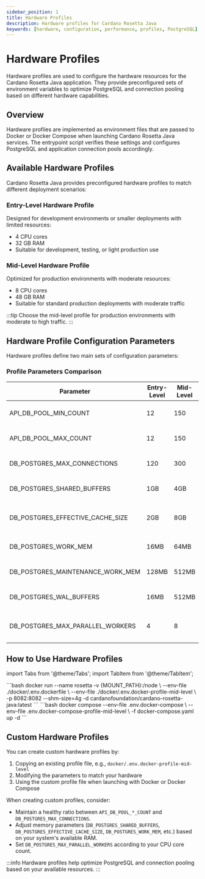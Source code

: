 ```yaml
---
sidebar_position: 1
title: Hardware Profiles
description: Hardware profiles for Cardano Rosetta Java
keywords: [hardware, configuration, performance, profiles, PostgreSQL]
---
```


# Hardware Profiles

Hardware profiles are used to configure the hardware resources for the Cardano Rosetta Java application. They provide preconfigured sets of environment variables to optimize PostgreSQL and connection pooling based on different hardware capabilities.

## Overview

Hardware profiles are implemented as environment files that are passed to Docker or Docker Compose when launching Cardano Rosetta Java services. The entrypoint script verifies these settings and configures PostgreSQL and application connection pools accordingly.

## Available Hardware Profiles

Cardano Rosetta Java provides preconfigured hardware profiles to match different deployment scenarios:

<Tabs>
<TabItem value="entry" label="Entry-Level">

### Entry-Level Hardware Profile

Designed for development environments or smaller deployments with limited resources:

- 4 CPU cores
- 32 GB RAM
- Suitable for development, testing, or light production use

</TabItem>
<TabItem value="mid" label="Mid-Level">

### Mid-Level Hardware Profile

Optimized for production environments with moderate resources:

- 8 CPU cores
- 48 GB RAM
- Suitable for standard production deployments with moderate traffic

</TabItem>
</Tabs>

:::tip
Choose the mid-level profile for production environments with moderate to high traffic.
:::

## Hardware Profile Configuration Parameters

Hardware profiles define two main sets of configuration parameters:

### Profile Parameters Comparison

| Parameter                        | Entry-Level | Mid-Level | Purpose                                       |
| -------------------------------- | ----------- | --------- | --------------------------------------------- |
| API_DB_POOL_MIN_COUNT            | 12          | 150       | Minimum database connections                  |
| API_DB_POOL_MAX_COUNT            | 12          | 150       | Maximum database connections                  |
| DB_POSTGRES_MAX_CONNECTIONS      | 120         | 300       | Maximum PostgreSQL connections                |
| DB_POSTGRES_SHARED_BUFFERS       | 1GB         | 4GB       | Memory for data caching                       |
| DB_POSTGRES_EFFECTIVE_CACHE_SIZE | 2GB         | 8GB       | Estimate of memory available for disk caching |
| DB_POSTGRES_WORK_MEM             | 16MB        | 64MB      | Memory for query operations                   |
| DB_POSTGRES_MAINTENANCE_WORK_MEM | 128MB       | 512MB     | Memory for maintenance operations             |
| DB_POSTGRES_WAL_BUFFERS          | 16MB        | 512MB     | Memory for write-ahead logging                |
| DB_POSTGRES_MAX_PARALLEL_WORKERS | 4           | 8         | Maximum parallel query workers                |

## How to Use Hardware Profiles

import Tabs from '@theme/Tabs';
import TabItem from '@theme/TabItem';

<Tabs>
  <TabItem value="docker" label="Docker" default>
    ```bash
    docker run --name rosetta -v {MOUNT_PATH}:/node \
      --env-file ./docker/.env.dockerfile \
      --env-file ./docker/.env.docker-profile-mid-level \
      -p 8082:8082 --shm-size=4g -d cardanofoundation/cardano-rosetta-java:latest
    ```
  </TabItem>
  <TabItem value="docker-compose" label="Docker Compose">
    ```bash
    docker compose --env-file .env.docker-compose \
      --env-file .env.docker-compose-profile-mid-level \
      -f docker-compose.yaml up -d
    ```
  </TabItem>
</Tabs>

## Custom Hardware Profiles

You can create custom hardware profiles by:

1. Copying an existing profile file, e.g., `docker/.env.docker-profile-mid-level`
2. Modifying the parameters to match your hardware
3. Using the custom profile file when launching with Docker or Docker Compose

When creating custom profiles, consider:

- Maintain a healthy ratio between `API_DB_POOL_*_COUNT` and `DB_POSTGRES_MAX_CONNECTIONS`.
- Adjust memory parameters (`DB_POSTGRES_SHARED_BUFFERS`, `DB_POSTGRES_EFFECTIVE_CACHE_SIZE`, `DB_POSTGRES_WORK_MEM`, etc.) based on your system's available RAM.
- Set `DB_POSTGRES_MAX_PARALLEL_WORKERS` according to your CPU core count.

:::info
Hardware profiles help optimize PostgreSQL and connection pooling based on your available resources.
:::
